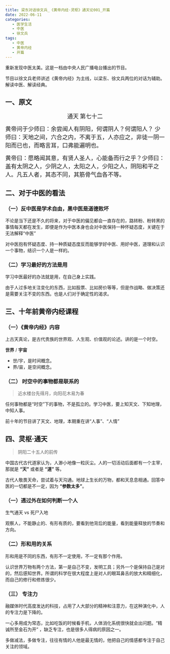 ```yaml
---
title: 梁东对话徐文兵_《黄帝内经·灵枢》通天论001_开篇
date: 2022-06-11
categories:
   - 医学生活
   - 中医
   - 徐文兵
tags: 
   - 中医
   - 黄帝内经
   - 开篇
---
```

重新发现中医太美。这是一档由中央人民广播电台播出的节目。
<!-- more -->
节目以徐文兵老师讲述《黄帝内经》为主线，以梁东、徐文兵两位的对话为辅助。解读中医、解读经典。
## 一、原文
<center><font face='楷体' size=4>通天 第七十二</font></center>

<font face='楷体' size=4>黄帝问于少师曰：余尝闻人有阴阳，何谓阴人？何谓阳人？
少师曰：天地之间，六合之内，不离于五，人亦应之，非徒一阴一阳而已也，而略言耳，口弗能遍明也。

黄帝曰：愿略闻其意，有贤人圣人，心能备而行之乎？少师曰：盖有太阴之人，少阴之人，太阳之人，少阳之人，阴阳和平之人。凡五人者，其态不同，其筋骨气血各不等。</font>

## 二、对于中医的看法
### （一）反中医是学术自由，黑中医是道德败坏
不论是当下还是不久的将来，对于中医的偏见都会一直存在的，路转粉、粉转黑的事情每天都在发生，即便是作为中医本身也会对中医保持一种怀疑态度，关键在于无法解释“中医”

对中医抱有怀疑态度、持一种质疑态度反而能够学好中医、用好中医，道理和认识一个事物，结识一个人是一样的。

### （二）学习最好的方法是用
学习中医最好的办法就是用，在自己身上实践。

由于人过多地关注变化的东西，比如股票、比如房价等等，但是作战略、做决策还是需要关注不变的东西。也是人们对于确定性的渴求。

## 三、十年前黄帝内经课程
### （一）《黄帝内经》内容
上古天真论，是古代贵族的世界观、人生观、价值观的论述。讲的是一个时空。

**世界** / **宇宙**
   - 世/宇，是时间概念。
   - 界/宙，是空间概念。

### （二） 时空中的事物都是联系的
> 近水楼台先得月，向阳花木易为春

任何事物都是“时空”下的事物，不是孤立的。学习中医，要上知天文、下知地理，中知人事。

前十年的节目讲了天文、地理，本期重在讲“人事”、“人情”

## 四、灵枢·通天
> 阴阳二十五人的前传

中国古代古代道家认为，人渺小地像一粒灰尘。人的一切活动后面都有一个主宰，那就是 **“天”** 或者是 **“道”** 等。

古代人敬畏天命，尝试着与天沟通。地球上生长的万物，都和天息息相通。回答中医的一切都是不一定，因为 **“参数太多”**。

### （一）透过外在如何判断一个人
生气通天 vs 死尸入地

观察人，不能静止的、有形有质的，要看到他背后的能量，看到能量释放的节奏和方向。

### （二）形和用的关系
形和用是不同的东西，有形不一定使用，不一定有那个作用。

认识世界万物有两个方法，第一是自己不变，发明工具；另外一个是保持自己是对的，然后感知世界。所谓的科学在很大程度上是对人的眼耳鼻舌的放大和精细化，而自己的修行和修炼很少。

### （三） 专注力
融媒体时代高度发达的科技，占用了人大部分的精神和注意力，在这种演化中，人的专注力是下降的。

一心多用成为常态，比如吃饭的时候看手机，人体消化系统很快就会出问题。“精诚所至金石为开” ，缺乏专注，也是很多人得病的原因之一。

多做减法，多做专注，往往有情的人他是最无情的，他把自己的情感都专注于自己关注的领域。